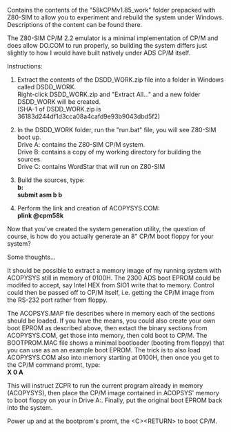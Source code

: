 Contains the contents of the "58kCPMv1.85_work" folder prepacked with Z80-SIM to
allow you to experiment and rebuild the system under Windows. Descriptions of the
content can be found there.

The Z80-SIM CP/M 2.2 emulator is a minimal implementation of CP/M and does allow DO.COM
to run properly, so building the system differs just slightly to how I would have built
natively under ADS CP/M itself.

Instructions:

1. Extract the contents of the DSDD_WORK.zip file into a folder in Windows called DSDD_WORK.<br>
Right-click DSDD_WORK.zip and "Extract All..." and a new folder DSDD_WORK will be created.<br>
(SHA-1 of DSDD_WORK.zip is 36183d244df1d3cca08a4cafd9e93b9043dbd5f2)

2. In the DSDD_WORK folder, run the "run.bat" file, you will see Z80-SIM boot up.<br>
Drive A: contains the Z80-SIM CP/M system.<br>
Drive B: contains a copy of my working directory for building the sources.<br>
Drive C: contains WordStar that will run on Z80-SIM<br>

3. Build the sources, type:<br>
<b>b:<br>
submit asm b b</b><br>

4. Perform the link and creation of ACOPYSYS.COM:<br>
<b>plink @cpm58k</b><br>

Now that you've created the system generation utility, the question of course, is how do
you actually generate an 8" CP/M boot floppy for your system?

Some thoughts...

It should be possible to extract a memory image of my running system with ACOPYSYS still in
memory of 0100H. The 2300 ADS boot EPROM could be modifed to accept, say Intel HEX from SIO1
write that to memory. Control could then be passed off to CP/M itself, i.e. getting the CP/M
image from the RS-232 port rather from floppy.

The ACOPSYS.MAP file describes where in memory each of the sections should be loaded. If you
have the means, you could also create your own boot EPROM as described above, then extact
the binary sections from ACOPYSYS.COM, get those into memory, then cold boot to CP/M. The
BOOTPROM.MAC file shows a minimal bootloader (booting from floppy) that you can use as an
an example boot EPROM. The trick is to also load ACOPYSYS.COM also into memory starting at
0100H, then once you get to the CP/M command promt, type:<br>
<b>X 0 A</b><br>

This will instruct ZCPR to run the current program already in memory (ACOPYSYS), then place the
CP/M image contained in ACOPSYS' memory to boot floppy on your in Drive A:. Finally, put the
original boot EPROM back into the system.

Power up and at the bootprom's promt, the \<C\>\<RETURN\> to boot CP/M.
